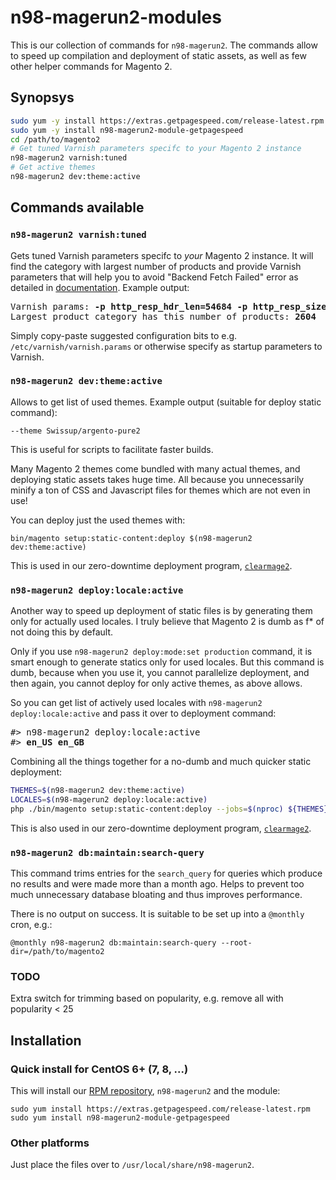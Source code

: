 # n98-magerun2-modules

This is our collection of commands for `n98-magerun2`.
The commands allow to speed up compilation and deployment of static assets, as well
 as few other helper commands for Magento 2.

## Synopsys

```bash
sudo yum -y install https://extras.getpagespeed.com/release-latest.rpm
sudo yum -y install n98-magerun2-module-getpagespeed
cd /path/to/magento2
# Get tuned Varnish parameters specifc to your Magento 2 instance
n98-magerun2 varnish:tuned 
# Get active themes
n98-magerun2 dev:theme:active
```

## Commands available

### `n98-magerun2 varnish:tuned`

Gets tuned Varnish parameters specifc to *your* Magento 2 instance. It will find the category with 
largest number of products and provide Varnish parameters that will help you to avoid 
"Backend Fetch Failed" error as detailed in 
[documentation](https://devdocs.magento.com/guides/v2.2/config-guide/varnish/tshoot-varnish-503.html). 
Example output:

<pre>
Varnish params: <b>-p http_resp_hdr_len=54684 -p http_resp_size=79260 -p workspace_backend=112028</b>
Largest product category has this number of products: <b>2604</b>
</pre>

Simply copy-paste suggested configuration bits to e.g. `/etc/varnish/varnish.params` or otherwise
specify as startup parameters to Varnish.

### `n98-magerun2 dev:theme:active`

Allows to get list of used themes. Example output (suitable for deploy static command):

    --theme Swissup/argento-pure2

This is useful for scripts to facilitate faster builds.

Many Magento 2 themes come bundled with many actual themes, and deploying static assets takes huge time.
All because you unnecessarily minify a ton of CSS and Javascript files for themes which are not even in use!

You can deploy just the used themes with:

    bin/magento setup:static-content:deploy $(n98-magerun2 dev:theme:active)
    
This is used in our zero-downtime deployment program, 
[`clearmage2`](https://www.getpagespeed.com/clearmage2).

### `n98-magerun2 deploy:locale:active`

Another way to speed up deployment of static files is by generating them only for actually used
locales. I truly believe that Magento 2 is dumb as f* of not doing this by default.

Only if you use `n98-magerun2 deploy:mode:set production` command, it is smart enough to generate
statics only for used locales. But this command is dumb, because when you use it, you cannot parallelize
deployment, and then again, you cannot deploy for only active themes, as above allows.

So you can get list of actively used locales with `n98-magerun2 deploy:locale:active` and pass it
over to deployment command:

<pre>
<em>#></em> n98-magerun2 deploy:locale:active
<em>#></em> <b>en_US en_GB</b>
</pre>


Combining all the things together for a no-dumb and much quicker static deployment:

```bash
THEMES=$(n98-magerun2 dev:theme:active)
LOCALES=$(n98-magerun2 deploy:locale:active)
php ./bin/magento setup:static-content:deploy --jobs=$(nproc) ${THEMES} ${LOCALES}
```

This is also used in our zero-downtime deployment program, 
[`clearmage2`](https://www.getpagespeed.com/clearmage2).

### `n98-magerun2 db:maintain:search-query`

This command trims entries for the `search_query` for queries which produce no results and were
made more than a month ago. Helps to prevent too much unnecessary database bloating and thus
improves performance. 

There is no output on success. It is suitable to be set up into a `@monthly` cron, e.g.:

    @monthly n98-magerun2 db:maintain:search-query --root-dir=/path/to/magento2  
    
### TODO

Extra switch for trimming based on popularity, e.g. remove all with popularity < 25    

## Installation

### Quick install for CentOS 6+ (7, 8, ...)

This will install our [RPM repository](https://www.getpagespeed.com/redhat), `n98-magerun2` and the module:

    sudo yum install https://extras.getpagespeed.com/release-latest.rpm
    sudo yum install n98-magerun2-module-getpagespeed

### Other platforms

Just place the files over to `/usr/local/share/n98-magerun2`.


